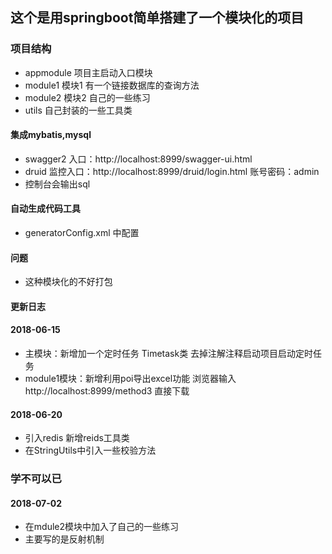## 这个是用springboot简单搭建了一个模块化的项目 ##
### 项目结构 ###
* appmodule 项目主启动入口模块
* module1 模块1 有一个链接数据库的查询方法
* module2 模块2 自己的一些练习
* utils 自己封装的一些工具类

#### 集成mybatis,mysql ####
+ swagger2 入口：http://localhost:8999/swagger-ui.html
+ druid 监控入口：http://localhost:8999/druid/login.html 账号密码：admin
+ 控制台会输出sql

#### 自动生成代码工具 ####
+ generatorConfig.xml 中配置
#### 问题 ####
+ 这种模块化的不好打包
#### 更新日志 ####
#### 2018-06-15 ####
+ 主模块：新增加一个定时任务 Timetask类 去掉注解注释启动项目启动定时任务 
+ module1模块：新增利用poi导出excel功能 浏览器输入 http://localhost:8999/method3 直接下载 
#### 2018-06-20  ####
+ 引入redis 新增reids工具类
+ 在StringUtils中引入一些校验方法

### 学不可以已 ###

#### 2018-07-02  ####
+ 在mdule2模块中加入了自己的一些练习 
+ 主要写的是反射机制
